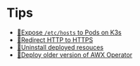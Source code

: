 # Tips

- [📝Expose `/etc/hosts` to Pods on K3s](expose-hosts.md)
- [📝Redirect HTTP to HTTPS](https-redirection.md)
- [📝Uninstall deployed resouces](uninstall.md)
- [📝Deploy older version of AWX Operator](deploy-older-operator.md)
